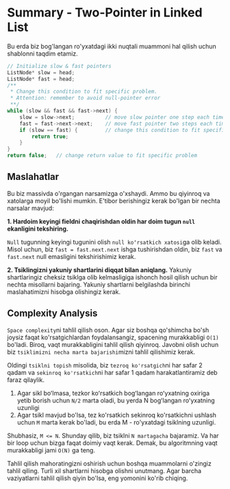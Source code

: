# Summary - Two-Pointer in Linked List

Bu erda biz bog'langan ro'yxatdagi ikki nuqtali muammoni hal qilish uchun shablonni taqdim etamiz.

```c++
// Initialize slow & fast pointers
ListNode* slow = head;
ListNode* fast = head;
/**
 * Change this condition to fit specific problem.
 * Attention: remember to avoid null-pointer error
 **/
while (slow && fast && fast->next) {
    slow = slow->next;          // move slow pointer one step each time
    fast = fast->next->next;    // move fast pointer two steps each time
    if (slow == fast) {         // change this condition to fit specific problem
        return true;
    }
}
return false;   // change return value to fit specific problem
```

## Maslahatlar
Bu biz massivda o'rgangan narsamizga o'xshaydi. Ammo bu qiyinroq va xatolarga moyil bo'lishi mumkin. E'tibor berishingiz kerak bo'lgan bir nechta narsalar mavjud:

**1. Hardoim keyingi fieldni chaqirishdan oldin har doim tugun `null` ekanligini tekshiring.**

`Null` tugunning keyingi tugunini olish `null koʻrsatkich xatosi`ga olib keladi. Misol uchun, biz `fast = fast.next.next` ishga tushirishdan oldin, biz `fast` va `fast.next` null emasligini tekshirishimiz kerak.

**2. Tsiklingizni yakuniy shartlarini diqqat bilan aniqlang.**
Yakuniy shartlaringiz cheksiz tsiklga olib kelmasligiga ishonch hosil qilish uchun bir nechta misollarni bajaring. Yakuniy shartlarni belgilashda birinchi maslahatimizni hisobga olishingiz kerak.

## Complexity Analysis
`Space complexity`ni tahlil qilish oson. Agar siz boshqa qo'shimcha bo'sh joysiz faqat ko'rsatgichlardan foydalansangiz, spacening murakkabligi `O(1)` bo'ladi. Biroq, vaqt murakkabligini tahlil qilish qiyinroq. Javobni olish uchun biz `tsiklimizni necha marta bajarishi`mizni tahlil qilishimiz kerak.

Oldingi `tsiklni topish` misolida, biz `tezroq ko'rsatgich`ni har safar 2 qadam va `sekinroq ko'rsatkich`ni har safar 1 qadam harakatlantiramiz deb faraz qilaylik.

1. Agar sikl boʻlmasa, tezkor koʻrsatkich bogʻlangan roʻyxatning oxiriga yetib borish uchun `N/2` marta oladi, bu yerda N bogʻlangan roʻyxatning uzunligi
2. Agar tsikl mavjud bo'lsa, tez ko'rsatkich sekinroq ko'rsatkichni ushlash uchun `M` marta kerak bo'ladi, bu erda M - ro'yxatdagi tsiklning uzunligi.

Shubhasiz, `M <= N`. Shunday qilib, biz tsiklni `N martagacha` bajaramiz. Va har bir loop uchun bizga faqat doimiy vaqt kerak. Demak, bu algoritmning vaqt murakkabligi jami `O(N)` ga teng.

Tahlil qilish mahoratingizni oshirish uchun boshqa muammolarni o'zingiz tahlil qiling. Turli xil shartlarni hisobga olishni unutmang. Agar barcha vaziyatlarni tahlil qilish qiyin bo'lsa, eng yomonini ko'rib chiqing.